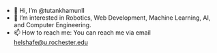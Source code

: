 - 👋 Hi, I’m @tutankhamunII
- 👀 I’m interested in Robotics, Web Development, Machine Learning, AI, and Computer Engineering.
- 📫 How to reach me: You can reach me via email helshafe@u.rochester.edu

<!---
tutankhamunII/tutankhamunII is a ✨ special ✨ repository because its `README.md` (this file) appears on your GitHub profile.
You can click the Preview link to take a look at your changes.
--->
